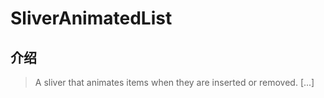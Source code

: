 # SliverAnimatedList

## 介绍

> A sliver that animates items when they are inserted or removed. [...]
